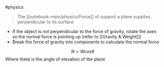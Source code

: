 #physics 

> The [[notebook-main/physics/Force]] of support a plane supplies, perpendicular to its surface

- If the object is not perpendicular to the force of gravity, rotate the axes so the normal force is pointing up (refer to [[Gravity & Weight]])
- Break the force of gravity into components to calculate the normal force

$$ N = W cos \theta $$
Where theta is the angle of elevation of the plane